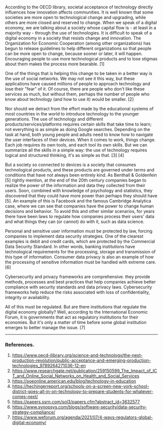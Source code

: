 According to the OECD library, societal acceptance of technology directly influences how innovation affects communities. It is well known that some societies are more open to technological change and upgrading, while others are more closed and reserved to change. When we speak of a digital economy, we are talking about a society whose capital flow is - at least in a majority way - through the use of technologies. It is difficult to speak of a digital economy in a society that resists change and innovation. The Organization for Economic Cooperation (among other organizations) has begun to release guidelines to help different organizations so that people can be more open to change, because sooner or later, it will happen. Encouraging people to use more technological products and to lose stigmas about them makes the process more bearable. [1]

One of the things that is helping this change to be taken in a better way is the use of social networks. We may not see it this way, but these applications have caused millions of people to approach technology and lose their "fear" of it. Of course, there are people who don't like these services as much, but without them, perhaps the number of people who know about technology (and how to use it) would be smaller. [2]

Nor should we detract from the effort made by the educational systems of most countries in the world to introduce technology to the younger generations. The use of technology and different products/services/platforms requires certain skills that take time to learn; not everything is as simple as doing Google searches. Depending on the task at hand, both young people and adults need to know how to navigate the user interfaces of their devices. When it comes to work, things change. Each job requires its own tools, and each tool its own skills. But we can summarize all the skills in a simple way: the use of technology requires logical and structured thinking, it's as simple as that. [3] [4]

But a society so connected to devices is a society that consumes technological products, and these products are governed under terms and conditions that have not always been entirely kind. As Benthall & Goldenfein [5] rightly mention, at the end of the 20th century companies began to realize the power of the information and data they collected from their users. Soon, combined with knowledge of psychology and statistics, they discovered that they could have more power than perhaps they should have [5]. An example of this is Facebook and the famous Cambridge Analytica case, where we can see that companies have the power to change human decisions and behavior. To avoid this and other similar scenarios, for years there have been laws to regulate how companies process their users' data and what things they can (or cannot) do with it, such as data science.

Personal and sensitive user information must be protected by law, forcing companies to implement data security strategies. One of the clearest examples is debit and credit cards, which are protected by the Commercial Data Security Standard. In other words, banking institutions have technological requirements for the processing, storage and transmission of this type of information. Consumer data privacy is also an example of how the processing of sensitive information must be handled with extreme care. [6]

Cybersecurity and privacy frameworks are comprehensive. they provide methods, processes and best practices that help companies achieve better compliance with security standards and data privacy laws. Cybersecurity frameworks help reduce the risks associated with loss of confidentiality, integrity or availability.

All of this must be regulated. But are there institutions that regulate the digital economy globally? Well, according to the International Economic Forum, it is governments that act as regulatory institutions for their economies. But it's only a matter of time before some global institution emerges to better manage the issue. [7]

---
### References.
1.	https://www.oecd-ilibrary.org/science-and-technology/the-next-production-revolution/public-acceptance-and-emerging-production-technologies_9789264271036-12-en 
2.	https://www.researchgate.net/publication/259150599_The_Impact_of_ICT_and_Online_Social_Networks_on_Health_and_Social_Services
3.	https://soeonline.american.edu/blog/technology-in-education
4.	https://hechingerreport.org/schools-on-a-screen-new-york-school-district-goes-all-in-on-technology-to-prepare-students-for-whatever-comes-next/
5.	https://papers.ssrn.com/sol3/papers.cfm?abstract_id=3632577 
6.	https://www.synopsys.com/blogs/software-security/data-security-strategy-compliance/
7.	https://www.weforum.org/agenda/2021/07/4-ways-regulators-global-digital-economy/ 

